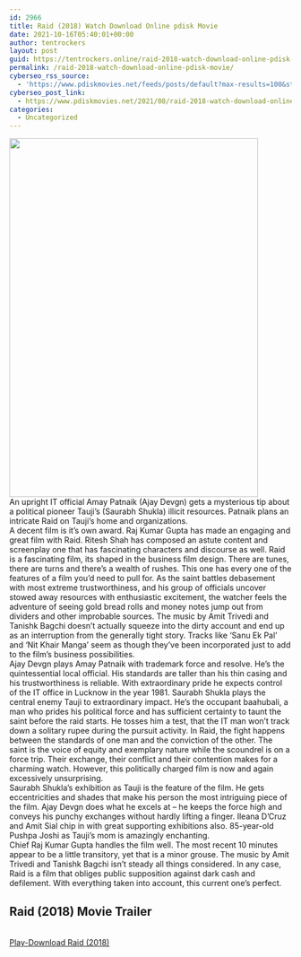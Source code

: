 ```yaml
---
id: 2966
title: Raid (2018) Watch Download Online pdisk Movie
date: 2021-10-16T05:40:01+00:00
author: tentrockers
layout: post
guid: https://tentrockers.online/raid-2018-watch-download-online-pdisk-movie/
permalink: /raid-2018-watch-download-online-pdisk-movie/
cyberseo_rss_source:
  - 'https://www.pdiskmovies.net/feeds/posts/default?max-results=100&start-index=701'
cyberseo_post_link:
  - https://www.pdiskmovies.net/2021/08/raid-2018-watch-download-online-pdisk.html
categories:
  - Uncategorized
---
```

<div class="separator">
  <a href="https://1.bp.blogspot.com/-aEFDCMhiTSA/YSlRYklhzwI/AAAAAAAAAbY/bQ2y4a8y8AE7j7m6JmUokQ0ouXkLFdBsgCLcBGAsYHQ/s2000/Raid%2B%25282018%2529%2BWatch%2BDownload%2BOnline%2Bpdisk%2BMovie.jpg" imageanchor="1"><img loading="lazy" border="0" data-original-height="2000" data-original-width="1386" height="640" src="https://1.bp.blogspot.com/-aEFDCMhiTSA/YSlRYklhzwI/AAAAAAAAAbY/bQ2y4a8y8AE7j7m6JmUokQ0ouXkLFdBsgCLcBGAsYHQ/w444-h640/Raid%2B%25282018%2529%2BWatch%2BDownload%2BOnline%2Bpdisk%2BMovie.jpg" width="444" /></a>
</div>

<div>
  <span>An upright IT official Amay Patnaik (Ajay Devgn) gets a mysterious tip about a political pioneer Tauji&#8217;s (Saurabh Shukla) illicit resources. Patnaik plans an intricate Raid on Tauji&#8217;s home and organizations.&nbsp;</span>
</div>

<div>
  <span>A decent film is it&#8217;s own award. Raj Kumar Gupta has made an engaging and great film with Raid. Ritesh Shah has composed an astute content and screenplay one that has fascinating characters and discourse as well. Raid is a fascinating film, its shaped in the business film design. There are tunes, there are turns and there&#8217;s a wealth of rushes. This one has every one of the features of a film you&#8217;d need to pull for. As the saint battles debasement with most extreme trustworthiness, and his group of officials uncover stowed away resources with enthusiastic excitement, the watcher feels the adventure of seeing gold bread rolls and money notes jump out from dividers and other improbable sources. The music by Amit Trivedi and Tanishk Bagchi doesn&#8217;t actually squeeze into the dirty account and end up as an interruption from the generally tight story. Tracks like &#8216;Sanu Ek Pal&#8217; and &#8216;Nit Khair Manga&#8217; seem as though they&#8217;ve been incorporated just to add to the film&#8217;s business possibilities.&nbsp;</span>
</div>

<div>
  <span>Ajay Devgn plays Amay Patnaik with trademark force and resolve. He&#8217;s the quintessential local official. His standards are taller than his thin casing and his trustworthiness is reliable. With extraordinary pride he expects control of the IT office in Lucknow in the year 1981. Saurabh Shukla plays the central enemy Tauji to extraordinary impact. He&#8217;s the occupant baahubali, a man who prides his political force and has sufficient certainty to taunt the saint before the raid starts. He tosses him a test, that the IT man won&#8217;t track down a solitary rupee during the pursuit activity. In Raid, the fight happens between the standards of one man and the conviction of the other. The saint is the voice of equity and exemplary nature while the scoundrel is on a force trip. Their exchange, their conflict and their contention makes for a charming watch. However, this politically charged film is now and again excessively unsurprising.&nbsp;</span>
</div>

<div>
  <span>Saurabh Shukla&#8217;s exhibition as Tauji is the feature of the film. He gets eccentricities and shades that make his person the most intriguing piece of the film. Ajay Devgn does what he excels at – he keeps the force high and conveys his punchy exchanges without hardly lifting a finger. Ileana D&#8217;Cruz and Amit Sial chip in with great supporting exhibitions also. 85-year-old Pushpa Joshi as Tauji&#8217;s mom is amazingly enchanting.&nbsp;</span>
</div>

<div>
  <span>Chief Raj Kumar Gupta handles the film well. The most recent 10 minutes appear to be a little transitory, yet that is a minor grouse. The music by Amit Trivedi and Tanishk Bagchi isn&#8217;t steady all things considered. In any case, Raid is a film that obliges public supposition against dark cash and defilement. With everything taken into account, this current one&#8217;s perfect.</span>
</div>

<div>
  <h2>
    <span>Raid (2018) Movie Trailer</span>
  </h2>
</div>

  
<a href="https://kofilink.com/1/bnYyaXhwMDAxOHBl?dn=1" onclick="window.open('https://kofilink.com/1/bnYyaXhwMDAxOHBl?dn=1','popup','width=600,height=600'); return false;" target="popup" rel="noopener"><br /> Play-Download Raid (2018)<br /> </a>